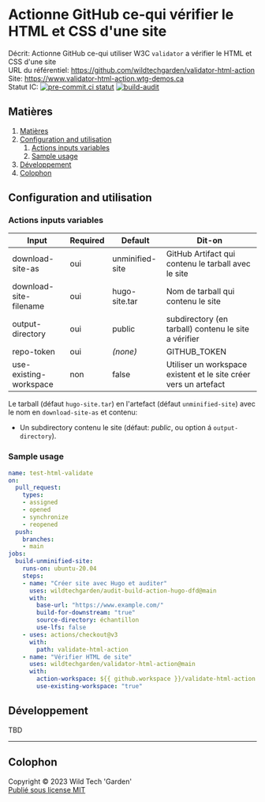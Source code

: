 # Actionne GitHub ce-qui vérifier le HTML et CSS d'une site

Décrit: Actionne GitHub ce-qui utiliser W3C `validator` a vérifier le HTML et CSS
d'une site  
URL du référentiel: <https://github.com/wildtechgarden/validator-html-action>\
Site: <https://www.validator-html-action.wtg-demos.ca>  
Statut IC: [![pre-commit.ci statut](https://results.pre-commit.ci/badge/github/wildtechgarden/validator-html-action/main.svg)](https://results.pre-commit.ci/latest/github/wildtechgarden/validator-html-action/main)
[![build-audit](https://github.com/wildtechgarden/validator-html-action/actions/workflows/build-audit.yml/badge.svg)](https://github.com/wildtechgarden/validator-html-action/actions/workflows/build-audit.yml)

## Matières

1. [Matières](#matières)
2. [Configuration and utilisation](#configuration-and-utilisation)
   1. [Actions inputs variables](#actions-inputs-variables)
   2. [Sample usage](#sample-usage)
3. [Développement](#développement)
4. [Colophon](#colophon)

## Configuration and utilisation

### Actions inputs variables

| Input | Required | Default | Dit-on |
|-------|-------|---------|---------|
| download-site-as | oui | unminified-site | GitHub Artifact qui contenu le tarball avec le site |
| download-site-filename | oui | hugo-site.tar | Nom de tarball qui contenu le site |
| output-directory | oui | public | subdirectory (en tarball) contenu le site a vérifier |
| repo-token | oui | _(none)_ | GITHUB_TOKEN |
| use-existing-workspace | non | false | Utiliser un workspace existent et le site créer vers un artefact |

Le tarball (défaut ``hugo-site.tar``) en l'artefact (défaut
``unminified-site``) avec le nom en ``download-site-as`` et contenu:

* Un subdirectory contenu le site (défaut: _public_, ou option
á ``output-directory``).

### Sample usage

```yaml
name: test-html-validate
on:
  pull_request:
    types:
    - assigned
    - opened
    - synchronize
    - reopened
  push:
    branches:
    - main
jobs:
  build-unminified-site:
    runs-on: ubuntu-20.04
    steps:
    - name: "Créer site avec Hugo et auditer"
      uses: wildtechgarden/audit-build-action-hugo-dfd@main
      with:
        base-url: "https://www.example.com/"
        build-for-downstream: "true"
        source-directory: échantillon
        use-lfs: false
    - uses: actions/checkout@v3
      with:
        path: validate-html-action
    - name: "Vérifier HTML de site"
      uses: wildtechgarden/validator-html-action@main
      with:
        action-workspace: ${{ github.workspace }}/validate-html-action
        use-existing-workspace: "true"
```

## Développement

TBD

-------

## Colophon

Copyright © 2023 Wild Tech 'Garden'  
[Publié sous license MIT](LICENSE)
